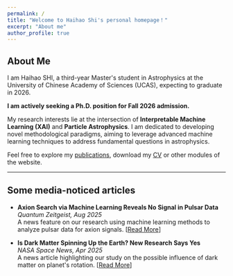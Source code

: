 ```yaml
---
permalink: /
title: "Welcome to Haihao Shi's personal homepage！"
excerpt: "About me"
author_profile: true
---
```


## About Me

I am Haihao SHI, a third-year Master's student in Astrophysics at the University of Chinese Academy of Sciences (UCAS), expecting to graduate in 2026.

**I am actively seeking a Ph.D. position for Fall 2026 admission.**

My research interests lie at the intersection of **Interpretable Machine Learning (XAI)** and **Particle Astrophysics**. I am dedicated to developing novel methodological paradigms, aiming to leverage advanced machine learning techniques to address fundamental questions in astrophysics.

Feel free to explore my [publications](/publications/), download my [CV](/cv/) or other modules of the website.

---

## Some media-noticed articles

* **Axion Search via Machine Learning Reveals No Signal in Pulsar Data** <br>
    *Quantum Zeitgeist, Aug 2025* <br>
    A news feature on our research using machine learning methods to analyze pulsar data for axion signals. \[[Read More](https://quantumzeitgeist.com/axion-search-via-machine-learning-reveals-no-signal-in-pulsar-data/)]

* **Is Dark Matter Spinning Up the Earth? New Research Says Yes** <br>
    *NASA Space News, Apr 2025* <br>
    A news article highlighting our study on the possible influence of dark matter on planet's rotation. \[[Read More](https://nasaspacenews.com/2025/04/is-dark-matter-spinning-up-the-earth-new-research-says-yes/)]
